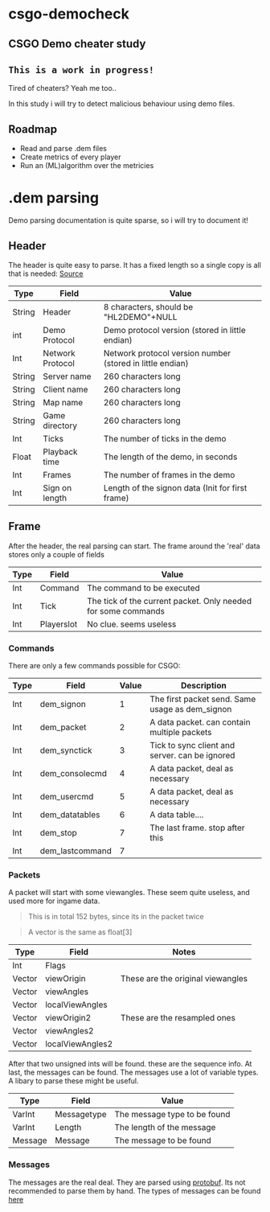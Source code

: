 # csgo-democheck
## CSGO Demo cheater study

## `This is a work in progress!`

Tired of cheaters? Yeah me too..

In this study i will try to detect malicious behaviour using demo files.

## Roadmap

- Read and parse .dem files
- Create metrics of every player
- Run an (ML)algorithm over the metricies

# .dem parsing
Demo parsing documentation is quite sparse, so i will try to document it!

## Header
The header is quite easy to parse. It has a fixed length so a single copy is all that is needed: [Source](https://developer.valvesoftware.com/wiki/DEM_Format)

| Type   | Field            | Value                                                     |
|--------|------------------|-----------------------------------------------------------|
| String | Header           | 8 characters, should be "HL2DEMO"+NULL                    |
| int    | Demo Protocol    | Demo protocol version (stored in little endian)           |
| Int    | Network Protocol | Network protocol version number (stored in little endian) |
| String | Server name      | 260 characters long                                       |
| String | Client name      | 260 characters long                                       |
| String | Map name         | 260 characters long                                       |
| String | Game directory   | 260 characters long                                       |
| Int    | Ticks            | The number of ticks in the demo                           |
| Float  | Playback time    | The length of the demo, in seconds                        |
| Int    | Frames           | The number of frames in the demo                          |
| Int    | Sign on length   | Length of the signon data (Init for first frame)          |

## Frame
After the header, the real parsing can start. The frame around the 'real' data stores only a couple of fields

| Type   | Field            | Value                                                     |
|--------|------------------|-----------------------------------------------------------|
| Int    | Command          | The command to be executed                                |
| Int    | Tick             | The tick of the current packet. Only needed for some commands |
| Int    | Playerslot       | No clue. seems useless                                    |

### Commands
There are only a few commands possible for CSGO:

| Type   | Field            | Value  | Description                                      |
|--------|------------------|--------|--------------------------------------------------|
| Int    | dem_signon       | 1      | The first packet send. Same usage as dem_signon  |
| Int    | dem_packet       | 2      | A data packet. can contain multiple packets      |
| Int    | dem_synctick     | 3      | Tick to sync client and server. can be ignored   |
| Int    | dem_consolecmd   | 4      | A data packet, deal as necessary                 |
| Int    | dem_usercmd      | 5      | A data packet, deal as necessary                 |
| Int    | dem_datatables   | 6      | A data table....                                 |
| Int    | dem_stop         | 7      | The last frame. stop after this                  |
| Int    | dem_lastcommand  | 7      |                                                  |

### Packets

A packet will start with some viewangles. These seem quite useless, and used more for ingame data. 

> This is in total 152 bytes, since its in the packet twice

> A vector is the same as float[3]

| Type   | Field                 | Notes
|--------|-----------------------|------
| Int    | Flags                 |
| Vector | viewOrigin            | These are the original viewangles
| Vector | viewAngles            |
| Vector | localViewAngles       |
| Vector | viewOrigin2           | These are the resampled ones
| Vector | viewAngles2           |
| Vector | localViewAngles2      |

After that two unsigned ints will be found. these are the sequence info. At last, the messages can be found. The messages use a lot of variable types. A libary to parse these might be useful.

| Type   | Field            | Value                                                     |
|--------|------------------|-----------------------------------------------------------|
| VarInt | Messagetype      | The message type to be found                              |
| VarInt | Length           | The length of the message                                 |
| Message| Message          | The message to be found                                   |

### Messages
The messages are the real deal. They are parsed using [protobuf](https://developers.google.com/protocol-buffers). Its not recommended to parse them by hand. The types of messages can be found [here](https://github.com/Alpha1337k/csgo-democheck/blob/main/packetmessages.proto)


